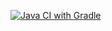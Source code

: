 [![Java CI with Gradle](https://github.com/LubovKrash/AppiBank/actions/workflows/gradle.yml/badge.svg)](https://github.com/LubovKrash/AppiBank/actions/workflows/gradle.yml)